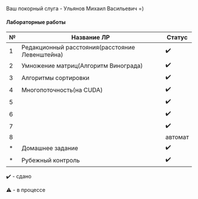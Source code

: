 Ваш покорный слуга - Ульянов Михаил Васильевич =)



#### Лабораторные работы

| №    | Название ЛР                                     | Статус |
| ---- | ----------------------------------------------- | ------ |
| 1    | Редакционный расстояния(расстояние Левенштейна) | ✔️      |
| 2    | Умножение матриц(Алгоритм Винограда)            | ✔️      |
| 3    | Алгоритмы сортировки                            | ✔️      |
| 4    | Многопоточность(на CUDA)                        | ✔️      |
| 5    |                                                 | ✔️      |
| 6    |                                                 | ✔️      |
| 7    |                                                 | ✔️      |
| 8    |                                                 | автомат |
| *    | Домашнее задание                                | ✔️      |
| *    | Рубежный контроль                               | ✔️      |

✔️ - сдано

⚠️ - в процессе
